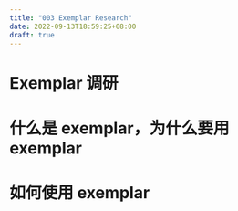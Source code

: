 ```yaml
---
title: "003 Exemplar Research"
date: 2022-09-13T18:59:25+08:00
draft: true
---
```


# Exemplar 调研

# 什么是 exemplar，为什么要用 exemplar

# 如何使用 exemplar

